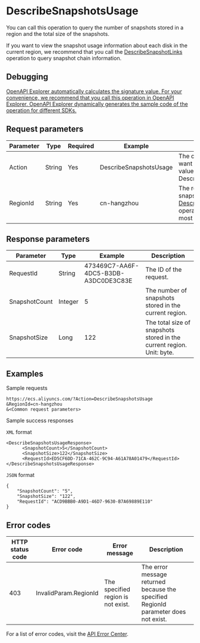 # DescribeSnapshotsUsage

You can call this operation to query the number of snapshots stored in a region and the total size of the snapshots.

If you want to view the snapshot usage information about each disk in the current region, we recommend that you call the [DescribeSnapshotLinks](~~55837~~) operation to query snapshot chain information.

## Debugging

[OpenAPI Explorer automatically calculates the signature value. For your convenience, we recommend that you call this operation in OpenAPI Explorer. OpenAPI Explorer dynamically generates the sample code of the operation for different SDKs.](https://api.aliyun.com/#product=Ecs&api=DescribeSnapshotsUsage&type=RPC&version=2014-05-26)

## Request parameters

|Parameter|Type|Required|Example|Description|
|---------|----|--------|-------|-----------|
|Action|String|Yes|DescribeSnapshotsUsage|The operation that you want to perform. Set the value to DescribeSnapshotsUsage. |
|RegionId|String|Yes|cn-hangzhou|The region ID of the snapshot. You can call the [DescribeRegions](~~25609~~) operation to query the most recent region list. |

## Response parameters

|Parameter|Type|Example|Description|
|---------|----|-------|-----------|
|RequestId|String|473469C7-AA6F-4DC5-B3DB-A3DC0DE3C83E|The ID of the request. |
|SnapshotCount|Integer|5|The number of snapshots stored in the current region. |
|SnapshotSize|Long|122|The total size of snapshots stored in the current region. Unit: byte. |

## Examples

Sample requests

```
https://ecs.aliyuncs.com/?Action=DescribeSnapshotsUsage
&RegionId=cn-hangzhou
&<Common request parameters>
```

Sample success responses

`XML` format

```
<DescribeSnapshotsUsageResponse>
      <SnapshotCount>5</SnapshotCount>
      <SnapshotSize>122</SnapshotSize>    
      <RequestId>ED5CF6DD-71CA-462C-9C94-A61A78A01479</RequestId>
</DescribeSnapshotsUsageResponse>
```

`JSON` format

```
{
    "SnapshotCount": "5",
    "SnapshotSize": "122",
    "RequestId": "ACD9BBB0-A9D1-46D7-9630-B7A69889E110"
}
```

## Error codes

|HTTP status code|Error code|Error message|Description|
|----------------|----------|-------------|-----------|
|403|InvalidParam.RegionId|The specified region is not exist.|The error message returned because the specified RegionId parameter does not exist.|

For a list of error codes, visit the [API Error Center](https://error-center.alibabacloud.com/status/product/Ecs).

